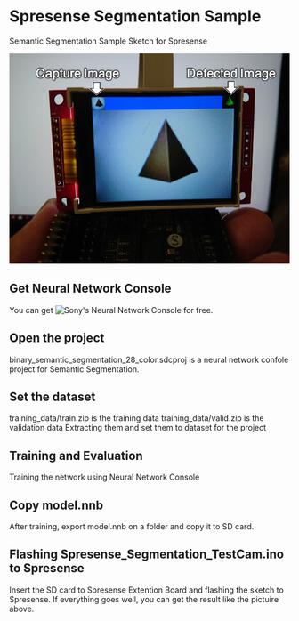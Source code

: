 # Spresense Segmentation Sample
Semantic Segmentation Sample Sketch for Spresense

![Semantic Segmentation Sample for Spresense](https://github.com/TE-YoshinoriOota/Spresense_Segmentation_Sample/blob/master/resources/Spresense_Segmentation.png)


## Get Neural Network Console
You can get ![Sony's Neural Network Console](https://dl.sony.com) for free.

## Open the project
binary_semantic_segmentation_28_color.sdcproj is a neural network confole project for Semantic Segmentation. 

## Set the dataset
training_data/train.zip is the training data
training_data/valid.zip is the validation data
Extracting them and set them to dataset for the project

## Training and Evaluation
Training the network using Neural Network Console

## Copy model.nnb
After training, export model.nnb on a folder and copy it to SD card.

## Flashing Spresense_Segmentation_TestCam.ino to Spresense
Insert the SD card to Spresense Extention Board and flashing the sketch to Spresense.
If everything goes well, you can get the result like the pictuire above.
